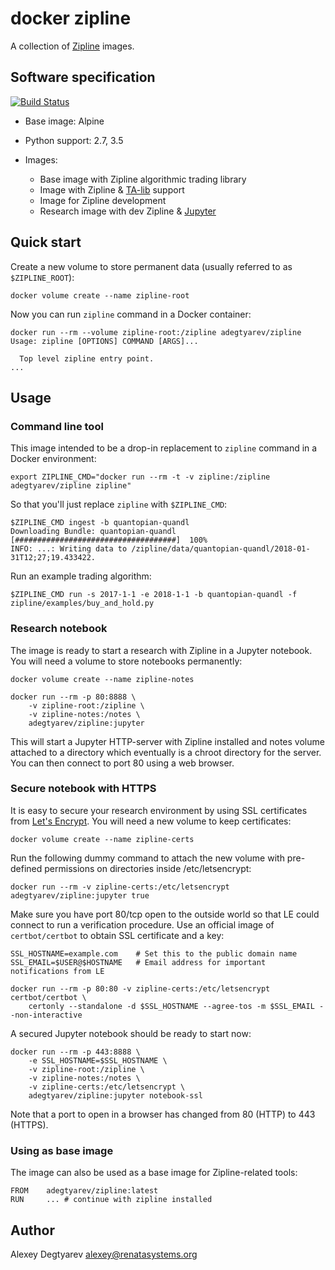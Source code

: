 # docker zipline

A collection of [Zipline](https://github.com/quantopian/zipline) images.

## Software specification

[![Build Status](https://travis-ci.org/adegtyarev/docker-zipline.svg?branch=master)](https://travis-ci.org/adegtyarev/docker-zipline)

* Base image: Alpine

* Python support: 2.7, 3.5

* Images:
    - Base image with Zipline algorithmic trading library
    - Image with Zipline & [TA-lib](http://ta-lib.org/) support
    - Image for Zipline development
    - Research image with dev Zipline & [Jupyter](http://jupyter.org/)

## Quick start

Create a new volume to store permanent data (usually referred to as
`$ZIPLINE_ROOT`):

    docker volume create --name zipline-root

Now you can run `zipline` command in a Docker container:

    docker run --rm --volume zipline-root:/zipline adegtyarev/zipline
    Usage: zipline [OPTIONS] COMMAND [ARGS]...

      Top level zipline entry point.
    ...


## Usage


### Command line tool

This image intended to be a drop-in replacement to `zipline` command in a
Docker environment:

    export ZIPLINE_CMD="docker run --rm -t -v zipline:/zipline adegtyarev/zipline zipline"

So that you'll just replace `zipline` with `$ZIPLINE_CMD`:

    $ZIPLINE_CMD ingest -b quantopian-quandl
    Downloading Bundle: quantopian-quandl  [####################################]  100%
    INFO: ...: Writing data to /zipline/data/quantopian-quandl/2018-01-31T12;27;19.433422.

Run an example trading algorithm:

    $ZIPLINE_CMD run -s 2017-1-1 -e 2018-1-1 -b quantopian-quandl -f zipline/examples/buy_and_hold.py


### Research notebook

The image is ready to start a research with Zipline in a Jupyter notebook.  You
will need a volume to store notebooks permanently:

    docker volume create --name zipline-notes

    docker run --rm -p 80:8888 \
        -v zipline-root:/zipline \
        -v zipline-notes:/notes \
        adegtyarev/zipline:jupyter

This will start a Jupyter HTTP-server with Zipline installed and notes volume
attached to a directory which eventually is a chroot directory for the server.
You can then connect to port 80 using a web browser.

### Secure notebook with HTTPS

It is easy to secure your research environment by using SSL certificates from
[Let's Encrypt](https://letsencrypt.org/).  You will need a new volume to keep
certificates:

    docker volume create --name zipline-certs

Run the following dummy command to attach the new volume with pre-defined
permissions on directories inside /etc/letsencrypt:

    docker run --rm -v zipline-certs:/etc/letsencrypt adegtyarev/zipline:jupyter true

Make sure you have port 80/tcp open to the outside world so that LE could
connect to run a verification procedure.  Use an official image of
`certbot/certbot` to obtain SSL certificate and a key:

    SSL_HOSTNAME=example.com    # Set this to the public domain name
    SSL_EMAIL=$USER@$HOSTNAME   # Email address for important notifications from LE

    docker run --rm -p 80:80 -v zipline-certs:/etc/letsencrypt certbot/certbot \
        certonly --standalone -d $SSL_HOSTNAME --agree-tos -m $SSL_EMAIL --non-interactive

A secured Jupyter notebook should be ready to start now:

    docker run --rm -p 443:8888 \
        -e SSL_HOSTNAME=$SSL_HOSTNAME \
        -v zipline-root:/zipline \
        -v zipline-notes:/notes \
        -v zipline-certs:/etc/letsencrypt \
        adegtyarev/zipline:jupyter notebook-ssl

Note that a port to open in a browser has changed from 80 (HTTP) to 443
(HTTPS).


### Using as base image

The image can also be used as a base image for Zipline-related tools:

    FROM    adegtyarev/zipline:latest
    RUN     ... # continue with zipline installed


## Author

Alexey Degtyarev <alexey@renatasystems.org>
